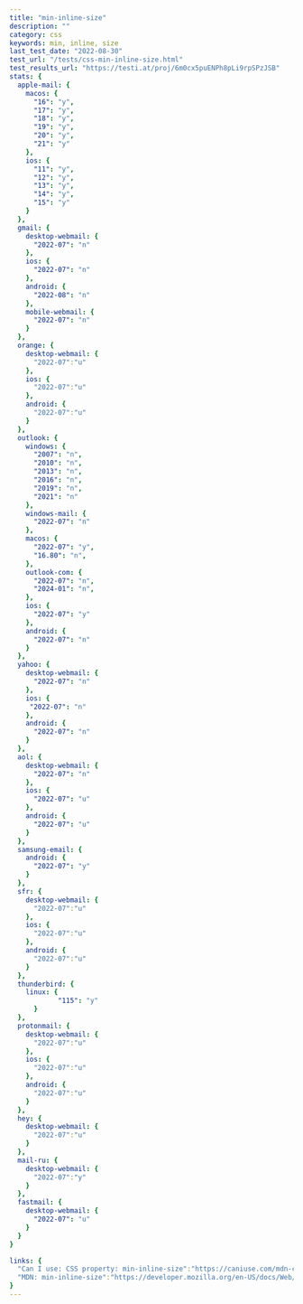 ```yaml
---
title: "min-inline-size"
description: ""
category: css
keywords: min, inline, size
last_test_date: "2022-08-30"
test_url: "/tests/css-min-inline-size.html"
test_results_url: "https://testi.at/proj/6m0cx5puENPh8pLi9rpSPzJSB"
stats: {
  apple-mail: {
    macos: {
      "16": "y",
      "17": "y",
      "18": "y",
      "19": "y",
      "20": "y",
      "21": "y"
    },
    ios: {
      "11": "y",
      "12": "y",
      "13": "y",
      "14": "y",
      "15": "y"
    }
  },
  gmail: {
    desktop-webmail: {
      "2022-07": "n"
    },
    ios: {
      "2022-07": "n"
    },
    android: {
      "2022-08": "n"
    },
    mobile-webmail: {
      "2022-07": "n"
    }
  },
  orange: {
    desktop-webmail: {
      "2022-07":"u"
    },
    ios: {
      "2022-07":"u"
    },
    android: {
      "2022-07":"u"
    }
  },
  outlook: {
    windows: {
      "2007": "n",
      "2010": "n",
      "2013": "n",
      "2016": "n",
      "2019": "n",
      "2021": "n"
    },
    windows-mail: {
      "2022-07": "n"
    },
    macos: {
      "2022-07": "y",
      "16.80": "n",
    },
    outlook-com: {
      "2022-07": "n",
      "2024-01": "n",
    },
    ios: {
      "2022-07": "y"
    },
    android: {
      "2022-07": "n"
    }
  },
  yahoo: {
    desktop-webmail: {
      "2022-07": "n"
    },
    ios: {
     "2022-07": "n"
    },
    android: {
      "2022-07": "n"
    }
  },
  aol: {
    desktop-webmail: {
      "2022-07": "n"
    },
    ios: {
      "2022-07": "u"
    },
    android: {
      "2022-07": "u"
    }
  },
  samsung-email: {
    android: {
      "2022-07": "y"
    }
  },
  sfr: {
    desktop-webmail: {
      "2022-07":"u"
    },
    ios: {
      "2022-07":"u"
    },
    android: {
      "2022-07":"u"
    }
  },
  thunderbird: {
    linux: {
			"115": "y"
	  }
  },
  protonmail: {
    desktop-webmail: {
      "2022-07":"u"
    },
    ios: {
      "2022-07":"u"
    },
    android: {
      "2022-07":"u"
    }
  },
  hey: {
    desktop-webmail: {
      "2022-07":"u"
    }
  },
  mail-ru: {
    desktop-webmail: {
      "2022-07":"y"
    }
  },
  fastmail: {
    desktop-webmail: {
      "2022-07": "u"
    }
  }
}

links: {
  "Can I use: CSS property: min-inline-size":"https://caniuse.com/mdn-css_properties_min-inline-size",
  "MDN: min-inline-size":"https://developer.mozilla.org/en-US/docs/Web/CSS/tab-size"
}
---
```

